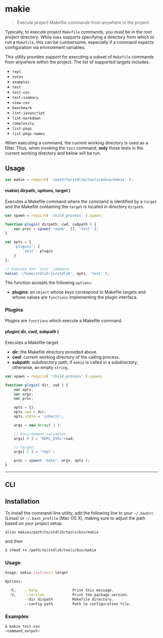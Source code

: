 # makie

> Execute project Makefile commands from anywhere in the project.


<!-- <intro> -->

Typically, to execute project `Makefile` commands, you must be in the root project directory. While `make` supports specifying a directory from which to run a `Makefile`, this can be cumbersome, especially if a command expects configuration via environment variables.

This utility provides support for executing a subset of `Makefile` commands from anywhere within the project. The list of supported targets includes:

* `repl`
* `notes`
* `examples`
* `test`
* `test-cov`
* `test-summary`
* `view-cov`
* `benchmark`
* `lint-javascript`
* `lint-markdown`
* `complexity`
* `list-pkgs`
* `list-pkgs-names`

When executing a command, the current working directory is used as a filter. Thus, when invoking the `test` command, __only__ those tests in the current working directory and below will be run.

<!-- </intro> -->


<!-- <usage> -->

## Usage

``` javascript
var makie = require( '/path/to/stdlib/tools/makie/makie' );
```

#### makie( dirpath, options, target )

Executes a Makefile command where the command is identified by a `target` and the Makefile containing the `target` is located in directory `dirpath`.

``` javascript
var spawn = require( 'child_process' ).spawn;

function plugin( dirpath, cwd, subpath ) {
    var proc = spawn( 'make', [], 'test' );
}

var opts = {
    'plugins': {
        'test': plugin
    }
};

// Execute the `test` command:
makie( '/home/stdlib-js/stdlib', opts, 'test' );
```

The function accepts the following `options`:

* __plugins__: an `object` whose keys correspond to Makefile targets and whose values are `functions` implementing the plugin interface.


### Plugins

Plugins are `functions` which execute a Makefile command.

#### plugin( dir, cwd, subpath )

Executes a Makefile target.

* __dir__: the Makefile directory provided above.
* __cwd__: current working directory of the calling process.
* __subpath__: subdirectory path, if `makie` is called in a subdirectory; otherwise, an empty `string`.

``` javascript
var spawn = require( 'child_process' ).spawn;

function plugin( dir, cwd ) {
    var opts;
    var args;
    var proc;

    opts = {};
    opts.cwd = dir;
    opts.stdio = 'inherit';

    args = new Array( 2 );

    // Environment variables:
    args[ 0 ] = 'REPL_DIR='+cwd;

    // Target:
    args[ 1 ] = 'repl';

    proc = spawn( 'make', args, opts );
}
```

<!-- </usage> -->


<!-- <cli> -->

---

## CLI

<!-- <installation> -->

## Installation

To install the command-line utility, add the following line to your `~/.bashrc` (Linux) or `~/.bash_profile` (Mac OS X), making sure to adjust the path based on your project setup.

``` text
alias makie=/path/to/stdlib/tools/bin/makie
```

and then

``` bash
$ chmod +x /path/to/stdlib/tools/bin/makie
```

<!-- </installation> -->

<!-- <usage> -->

### Usage

``` bash
Usage: makie [options] target

Options:

  -h,    --help                Print this message.
  -V,    --version             Print the package version.
         --dir dirpath         Makefile directory.
         --config path         Path to configuration file.
```

<!-- </usage> -->

<!-- <examples> -->

### Examples

``` bash
$ makie test-cov
<command_output>
```

<!-- </examples> -->

<!-- </cli> -->


<!-- <links> -->

<!-- </links> -->
